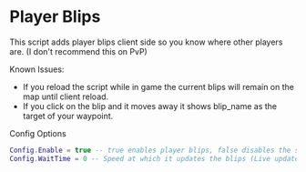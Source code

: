 # Player Blips

This script adds player blips client side so you know where other players are. (I don't recommend this on PvP)

Known Issues:
- If you reload the script while in game the current blips will remain on the map until client reload.
- If you click on the blip and it moves away it shows blip_name as the target of your waypoint.

Config Options
```lua
Config.Enable = true -- true enables player blips, false disables the script
Config.WaitTime = 0 -- Speed at which it updates the blips (Live update by default)
```